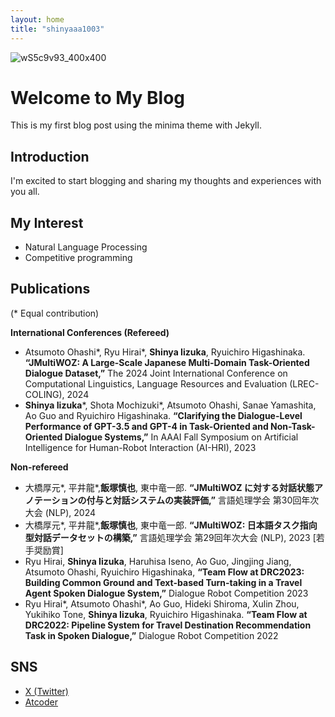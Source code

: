 ```yaml
---
layout: home
title: "shinyaaa1003"
---
```

![wS5c9v93_400x400](https://github.com/shinyaaa1003/shinyaaa1003.github.io/assets/109857419/b52d37e7-ff51-489d-a9db-1da903e21a2d)

# Welcome to My Blog

This is my first blog post using the minima theme with Jekyll.

## Introduction

I'm excited to start blogging and sharing my thoughts and experiences with you all.

## My Interest

- Natural Language Processing
- Competitive programming

## Publications
(* Equal contribution)

**International Conferences (Refereed)**
- Atsumoto Ohashi*, Ryu Hirai*, **Shinya Iizuka**, Ryuichiro Higashinaka. **“JMultiWOZ: A Large-Scale Japanese Multi-Domain Task-Oriented Dialogue Dataset,”** The 2024 Joint International Conference on Computational Linguistics, Language Resources and Evaluation (LREC-COLING), 2024
- **Shinya Iizuka***, Shota Mochizuki*, Atsumoto Ohashi, Sanae Yamashita, Ao Guo and Ryuichiro Higashinaka. **“Clarifying the Dialogue-Level Performance of GPT-3.5 and GPT-4 in Task-Oriented and Non-Task-Oriented Dialogue Systems,”** In AAAI Fall Symposium on Artificial Intelligence for Human-Robot Interaction (AI-HRI), 2023

**Non-refereed**
- 大橋厚元*, 平井龍*,**飯塚慎也**, 東中竜一郎. **“JMultiWOZ に対する対話状態アノテーションの付与と対話システムの実装評価,”** 言語処理学会 第30回年次大会 (NLP), 2024
- 大橋厚元*, 平井龍*,**飯塚慎也**, 東中竜一郎. **“JMultiWOZ: 日本語タスク指向型対話データセットの構築,”** 言語処理学会 第29回年次大会 (NLP), 2023 [若手奨励賞]
- Ryu Hirai, **Shinya Iizuka**, Haruhisa Iseno, Ao Guo, Jingjing Jiang, Atsumoto Ohashi, Ryuichiro Higashinaka, **“Team Flow at DRC2023: Building Common Ground and Text-based Turn-taking in a Travel Agent Spoken Dialogue System,”** Dialogue Robot Competition 2023
- Ryu Hirai*, Atsumoto Ohashi*, Ao Guo, Hideki Shiroma, Xulin Zhou, Yukihiko Tone, **Shinya Iizuka**, Ryuichiro Higashinaka. **“Team Flow at DRC2022: Pipeline System for Travel Destination Recommendation Task in Spoken Dialogue,”** Dialogue Robot Competition 2022

## SNS
- [X (Twitter)](https://twitter.com/aynihs_04)
- [Atcoder](https://atcoder.jp/users/shinya04)
